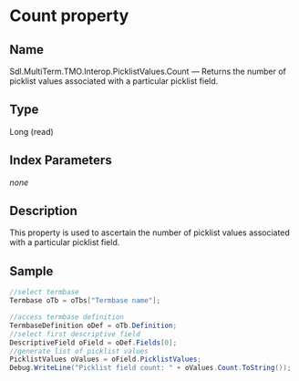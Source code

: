 # Count property


## Name

Sdl.MultiTerm.TMO.Interop.PicklistValues.Count —          Returns the number of picklist values associated with a particular picklist field.

## Type

Long
(read)

## Index Parameters
*none*

## Description


This property is used to ascertain the number of picklist values associated with a particular picklist field.

## Sample


```cs
//select termbase
Termbase oTb = oTbs["Termbase name"];

//access termbase definition
TermbaseDefinition oDef = oTb.Definition;
//select first descriptive field
DescriptiveField oField = oDef.Fields[0];
//generate list of picklist values
PicklistValues oValues = oField.PicklistValues;
Debug.WriteLine("Picklist field count: " + oValues.Count.ToString());
```
